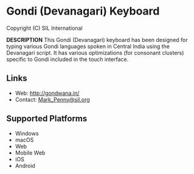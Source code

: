 Gondi (Devanagari) Keyboard
===========================

Copyright (C) SIL International

__DESCRIPTION__
This Gondi (Devanagari) keyboard has been designed for typing various Gondi languages spoken in 
Central India using the Devanagari script. It has various optimizations (for consonant clusters) 
specific to Gondi included in the touch interface.

Links
-----
 * Web: http://gondwana.in/
 * Contact:  Mark_Penny@sil.org

Supported Platforms
-------------------
 * Windows
 * macOS
 * Web
 * Mobile Web
 * iOS
 * Android
 